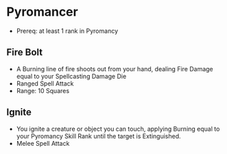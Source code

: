 # Pyromancer
* Prereq: at least 1 rank in Pyromancy
## Fire Bolt
* A Burning line of fire shoots out from your hand, dealing Fire Damage equal to your Spellcasting Damage Die
* Ranged Spell Attack
* Range: 10 Squares
## Ignite
* You ignite a creature or object you can touch, applying Burning equal to your Pyromancy Skill Rank until the target is Extinguished.
* Melee Spell Attack